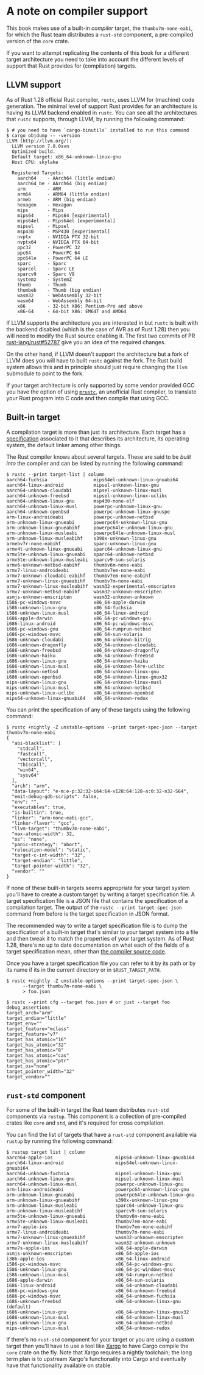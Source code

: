 # A note on compiler support

This book makes use of a built-in *compiler* target, the `thumbv7m-none-eabi`, for which the Rust
team distributes a `rust-std` component, a pre-compiled version of the `core` crate.

If you want to attempt replicating the contents of this book for a different target architecture you
need to take into account the different levels of support that Rust provides for (compilation)
targets.

## LLVM support

As of Rust 1.28 official Rust compiler, `rustc`, uses LLVM for (machine) code generation. The
minimal level of support Rust provides for an architecture is having its LLVM backend enabled in
`rustc`. You can see all the architectures that `rustc` supports, through LLVM, by running the
following command:

``` console
$ # you need to have `cargo-binutils` installed to run this command
$ cargo objdump -- -version
LLVM (http://llvm.org/):
  LLVM version 7.0.0svn
  Optimized build.
  Default target: x86_64-unknown-linux-gnu
  Host CPU: skylake

  Registered Targets:
    aarch64    - AArch64 (little endian)
    aarch64_be - AArch64 (big endian)
    arm        - ARM
    arm64      - ARM64 (little endian)
    armeb      - ARM (big endian)
    hexagon    - Hexagon
    mips       - Mips
    mips64     - Mips64 [experimental]
    mips64el   - Mips64el [experimental]
    mipsel     - Mipsel
    msp430     - MSP430 [experimental]
    nvptx      - NVIDIA PTX 32-bit
    nvptx64    - NVIDIA PTX 64-bit
    ppc32      - PowerPC 32
    ppc64      - PowerPC 64
    ppc64le    - PowerPC 64 LE
    sparc      - Sparc
    sparcel    - Sparc LE
    sparcv9    - Sparc V9
    systemz    - SystemZ
    thumb      - Thumb
    thumbeb    - Thumb (big endian)
    wasm32     - WebAssembly 32-bit
    wasm64     - WebAssembly 64-bit
    x86        - 32-bit X86: Pentium-Pro and above
    x86-64     - 64-bit X86: EM64T and AMD64
```

If LLVM supports the architecture you are interested in but `rustc` is built with the backend
disabled (which is the case of AVR as of Rust 1.28) then you will need to modify the Rust source
enabling it. The first two commits of PR [rust-lang/rust#52787] give you an idea of the required
changes.

[rust-lang/rust#52787]: https://github.com/rust-lang/rust/pull/52787

On the other hand, if LLVM doesn't support the architecture but a fork of LLVM does you will have to
built `rustc` against the fork. The Rust build system allows this and in principle should just
require changing the `llvm` submodule to point to the fork.

If your target architecture is only supported by some vendor provided GCC you have the option of
using [`mrustc`], an unofficial Rust compiler, to translate your Rust program into C code and then
compile that using GCC.

[`mrustc`]: https://github.com/thepowersgang/mrustc

## Built-in target

A compilation target is more than just its architecture. Each target has a [specification]
associated to it that describes its architecture, its operating system, the default linker among
other things.

[specification]: https://github.com/rust-lang/rfcs/blob/master/text/0131-target-specification.md

The Rust compiler knows about several targets. These are said to be *built into* the compiler and
can be listed by running the following command:

``` console
$ rustc --print target-list | column
aarch64-fuchsia                 mips64el-unknown-linux-gnuabi64
aarch64-linux-android           mipsel-unknown-linux-gnu
aarch64-unknown-cloudabi        mipsel-unknown-linux-musl
aarch64-unknown-freebsd         mipsel-unknown-linux-uclibc
aarch64-unknown-linux-gnu       msp430-none-elf
aarch64-unknown-linux-musl      powerpc-unknown-linux-gnu
aarch64-unknown-openbsd         powerpc-unknown-linux-gnuspe
arm-linux-androideabi           powerpc-unknown-netbsd
arm-unknown-linux-gnueabi       powerpc64-unknown-linux-gnu
arm-unknown-linux-gnueabihf     powerpc64le-unknown-linux-gnu
arm-unknown-linux-musleabi      powerpc64le-unknown-linux-musl
arm-unknown-linux-musleabihf    s390x-unknown-linux-gnu
armebv7r-none-eabihf            sparc-unknown-linux-gnu
armv4t-unknown-linux-gnueabi    sparc64-unknown-linux-gnu
armv5te-unknown-linux-gnueabi   sparc64-unknown-netbsd
armv5te-unknown-linux-musleabi  sparcv9-sun-solaris
armv6-unknown-netbsd-eabihf     thumbv6m-none-eabi
armv7-linux-androideabi         thumbv7em-none-eabi
armv7-unknown-cloudabi-eabihf   thumbv7em-none-eabihf
armv7-unknown-linux-gnueabihf   thumbv7m-none-eabi
armv7-unknown-linux-musleabihf  wasm32-experimental-emscripten
armv7-unknown-netbsd-eabihf     wasm32-unknown-emscripten
asmjs-unknown-emscripten        wasm32-unknown-unknown
i586-pc-windows-msvc            x86_64-apple-darwin
i586-unknown-linux-gnu          x86_64-fuchsia
i586-unknown-linux-musl         x86_64-linux-android
i686-apple-darwin               x86_64-pc-windows-gnu
i686-linux-android              x86_64-pc-windows-msvc
i686-pc-windows-gnu             x86_64-rumprun-netbsd
i686-pc-windows-msvc            x86_64-sun-solaris
i686-unknown-cloudabi           x86_64-unknown-bitrig
i686-unknown-dragonfly          x86_64-unknown-cloudabi
i686-unknown-freebsd            x86_64-unknown-dragonfly
i686-unknown-haiku              x86_64-unknown-freebsd
i686-unknown-linux-gnu          x86_64-unknown-haiku
i686-unknown-linux-musl         x86_64-unknown-l4re-uclibc
i686-unknown-netbsd             x86_64-unknown-linux-gnu
i686-unknown-openbsd            x86_64-unknown-linux-gnux32
mips-unknown-linux-gnu          x86_64-unknown-linux-musl
mips-unknown-linux-musl         x86_64-unknown-netbsd
mips-unknown-linux-uclibc       x86_64-unknown-openbsd
mips64-unknown-linux-gnuabi64   x86_64-unknown-redox
```

You can print the specification of any of these targets using the following command:

``` console
$ rustc +nightly -Z unstable-options --print target-spec-json --target thumbv7m-none-eabi
{
  "abi-blacklist": [
    "stdcall",
    "fastcall",
    "vectorcall",
    "thiscall",
    "win64",
    "sysv64"
  ],
  "arch": "arm",
  "data-layout": "e-m:e-p:32:32-i64:64-v128:64:128-a:0:32-n32-S64",
  "emit-debug-gdb-scripts": false,
  "env": "",
  "executables": true,
  "is-builtin": true,
  "linker": "arm-none-eabi-gcc",
  "linker-flavor": "gcc",
  "llvm-target": "thumbv7m-none-eabi",
  "max-atomic-width": 32,
  "os": "none",
  "panic-strategy": "abort",
  "relocation-model": "static",
  "target-c-int-width": "32",
  "target-endian": "little",
  "target-pointer-width": "32",
  "vendor": ""
}
```

If none of these built-in targets seems appropriate for your target system you'll have to create a
custom target by writing a target specification file. A target specification file is a JSON file
that contains the specification of a compilation target. The output of the `rustc --print
target-spec-json` command from before is the target specification in JSON format.

The recommended way to write a target specification file is to dump the specification of a built-in
target that's similar to your target system into a file and then tweak it to match the properties of
your target system. As of Rust 1.28, there's no up to date documentation on what each of the fields
of a target specification mean, other than [the compiler source code].

[the compiler source code]: https://github.com/rust-lang/rust/blob/1.27.2/src/librustc_target/spec/mod.rs#L376-L400

Once you have a target specification file you can refer to it by its path or by its name if its in
the current directory or in `$RUST_TARGET_PATH`.

``` console
$ rustc +nightly -Z unstable-options --print target-spec-json \
      --target thumbv7m-none-eabi \
      > foo.json

$ rustc --print cfg --target foo.json # or just --target foo
debug_assertions
target_arch="arm"
target_endian="little"
target_env=""
target_feature="mclass"
target_feature="v7"
target_has_atomic="16"
target_has_atomic="32"
target_has_atomic="8"
target_has_atomic="cas"
target_has_atomic="ptr"
target_os="none"
target_pointer_width="32"
target_vendor=""
```

## `rust-std` component

For some of the built-in target the Rust team distributes `rust-std` components via `rustup`. This
component is a collection of pre-compiled crates like `core` and `std`, and it's required for
cross compilation.

You can find the list of targets that have a `rust-std` component available via `rustup` by running
the following command:

``` console
$ rustup target list | column
aarch64-apple-ios                       mips64-unknown-linux-gnuabi64
aarch64-linux-android                   mips64el-unknown-linux-gnuabi64
aarch64-unknown-fuchsia                 mipsel-unknown-linux-gnu
aarch64-unknown-linux-gnu               mipsel-unknown-linux-musl
aarch64-unknown-linux-musl              powerpc-unknown-linux-gnu
arm-linux-androideabi                   powerpc64-unknown-linux-gnu
arm-unknown-linux-gnueabi               powerpc64le-unknown-linux-gnu
arm-unknown-linux-gnueabihf             s390x-unknown-linux-gnu
arm-unknown-linux-musleabi              sparc64-unknown-linux-gnu
arm-unknown-linux-musleabihf            sparcv9-sun-solaris
armv5te-unknown-linux-gnueabi           thumbv6m-none-eabi
armv5te-unknown-linux-musleabi          thumbv7em-none-eabi
armv7-apple-ios                         thumbv7em-none-eabihf
armv7-linux-androideabi                 thumbv7m-none-eabi
armv7-unknown-linux-gnueabihf           wasm32-unknown-emscripten
armv7-unknown-linux-musleabihf          wasm32-unknown-unknown
armv7s-apple-ios                        x86_64-apple-darwin
asmjs-unknown-emscripten                x86_64-apple-ios
i386-apple-ios                          x86_64-linux-android
i586-pc-windows-msvc                    x86_64-pc-windows-gnu
i586-unknown-linux-gnu                  x86_64-pc-windows-msvc
i586-unknown-linux-musl                 x86_64-rumprun-netbsd
i686-apple-darwin                       x86_64-sun-solaris
i686-linux-android                      x86_64-unknown-cloudabi
i686-pc-windows-gnu                     x86_64-unknown-freebsd
i686-pc-windows-msvc                    x86_64-unknown-fuchsia
i686-unknown-freebsd                    x86_64-unknown-linux-gnu (default)
i686-unknown-linux-gnu                  x86_64-unknown-linux-gnux32
i686-unknown-linux-musl                 x86_64-unknown-linux-musl
mips-unknown-linux-gnu                  x86_64-unknown-netbsd
mips-unknown-linux-musl                 x86_64-unknown-redox
```

If there's no `rust-std` component for your target or you are using a custom target then you'll have
to use a tool like [Xargo] to have Cargo compile the `core` crate on the fly. Note that Xargo
requires a nightly toolchain; the long term plan is to upstream Xargo's functionality into Cargo
and eventually have that functionality available on stable.

[Xargo]: https://github.com/japaric/xargo
